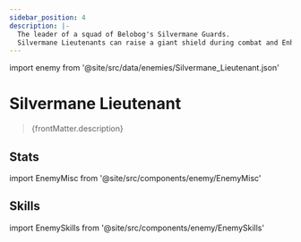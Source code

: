 ```yaml
---
sidebar_position: 4
description: |-
  The leader of a squad of Belobog's Silvermane Guards.
  Silvermane Lieutenants can raise a giant shield during combat and Enhance themselves. Attacking a Silvermane Lieutenant with their shield raised will immediately result in a fierce Counter.
---
```


import enemy from '@site/src/data/enemies/Silvermane_Lieutenant.json'

# Silvermane Lieutenant
<blockquote>{frontMatter.description}</blockquote>

## Stats

import EnemyMisc from '@site/src/components/enemy/EnemyMisc'

<EnemyMisc enemy={enemy} variant={0} />

## Skills

import EnemySkills from '@site/src/components/enemy/EnemySkills'

<EnemySkills enemy={enemy} variant={0} />
